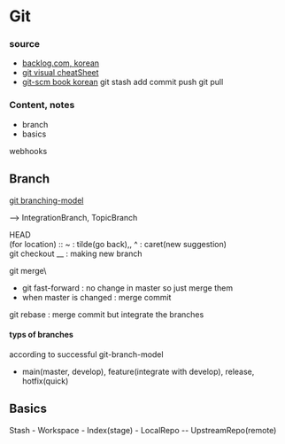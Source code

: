 # Git

### source
- [backlog.com, korean](https://backlog.com/git-tutorial/kr/intro/intro1_1.html)
- [git visual cheatSheet](https://ndpsoftware.com/git-cheatsheet.html#loc=workspace;)
- [git-scm book korean](https://git-scm.com/book/ko/v2)
git stash add commit push
git pull

### Content, notes
- branch
- basics

webhooks


## Branch
[git branching-model](https://nvie.com/posts/a-successful-git-branching-model/)

--> IntegrationBranch, TopicBranch

HEAD\
(for location) :: ~ : tilde(go back),, ^ : caret(new suggestion)\
git checkout __ : making new branch

git merge\
- git fast-forward : no change in master so just merge them
- when master is changed : merge commit

git rebase : merge commit but integrate the branches

#### typs of branches
according to successful git-branch-model

- main(master, develop), feature(integrate with develop), release, hotfix(quick)




## Basics

Stash - Workspace - Index(stage) - LocalRepo -- UpstreamRepo(remote)
